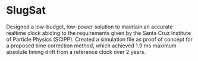 # SlugSat

Designed a low-budget, low-power solution to maintain an accurate realtime clock abiding to the requirements given by the Santa Cruz Institute of Particle Physics (SCIPP). Created a simulation file as proof of concept for a proposed time correction method, which achieved 1.9 ms maximum absolute timing drift from a reference clock over 2 years.
